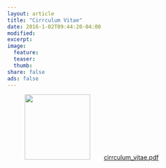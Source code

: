 ```yaml
---
layout: article
title: "Cirrculum Vitae"
date: 2016-1-02T09:44:20-04:00
modified:
excerpt:
image:
  feature:
  teaser:
  thumb:
share: false
ads: false
---
```

<!---
<a href="https://www.dropbox.com/s/18nzqkulp46ylit/EDDIE_LIN_RESUME_201509.pdf?dl=0" class="btn-info">resume.pdf</a>
-->
<figure>
	<img src="{{ site.url }}/images/about_image/avatar.png" height="150" width="150">
	&nbsp;&nbsp;&nbsp;&nbsp;&nbsp;&nbsp;
	<a href="https://drive.google.com/file/d/12mxrmPuOyTThl_6A9M4ZKHcpJpUASJeW/view?usp=sharing" class="btn-info">cirrculum_vitae.pdf</a>
</figure>
<!--PDF Version: &nbsp;&nbsp;
<a href="https://dl.dropboxusercontent.com/u/10578702/Eddie_Lin_CV_201512.pdf" class="btn-info">cirrculum_vitae.pdf</a>
-->
<!--
|<font size="5" face="Helvetica Neue"><strong>Experience</strong></font>|
| 2016 Oct - 2019 Oct | **Center for Data Science & Public Policy, University of Chicago** <br /> *Data Scientist* <br /> Working with government agencies and non-profit partners on various data science for social good projects, and building internal tools and data-driven system. |
| 2016 May - 2016 Sept | **Data Science for Social Good Fellowship, University of Chicago** <br /> *Data Science Fellow* <br /> In partner with Johnson County Kansas, built an early warning system to identify frequent users of multiple public systems for early intervention by using machine learning and data science. |
| 2015 - 2016 | **Falcota Technology Inc., Taipei** <br /> *Junior Data Scientist* <br /> Developed a model to successfully classify 95% of the healthy persons and the patients with Obstructive Sleep Apnea with EKG and SpO2 time series.|
| 2014 - 2015 | **Research Center for IT Innovation, Academia Sinica** <br /> *Research Assistant, Multimedia & Machine Learning Lab, Adviser: Dr. Yu-Chiang Frank Wang* <br /> Conducted individual research on object fingerprint by image feature descriptors, photometric stereo, and texture recognition. Also did surveys on image processing via machine learning and deep neural network.|

|<font size="5" face="Helvetica Neue"><strong>Education</strong></font>|
| 2011 - 2013 | **National Taiwan University** <br />Master of Science, Graduate Institute of Photonics and Optoelectronics |
| 2007 -2011 | **National Taiwan University** <br />Bachelor of Science, Physics |
|<font size="5" face="Helvetica Neue"><strong>Research&nbsp;Experience</strong></font>|
| 2014 - 2015 | **Research Center for IT Innovation, Academia Sinica** <br /> *Research Assistant, Multimedia & Machine Learning Lab, Adviser: Dr. Yu-Chiang Frank Wang* <br /> Conducted individual research on object fingerprint by image feature descriptors, photometric stereo, and texture recognition. Also did surveys on image processing via machine learning and deep neural network.|
| 2011 - 2013 | **National Taiwan University, Graduate Institute of Photonics and Optoelectronics** <br /> *Master Student, Integrated Photonics Lab, Adviser: Dr. Ding-Wei Huang* <br /> Conducted individual research about simulating dynamic daylight by multi-chromatic LED-based lighting system using a spectrum matching approach and comparing with different optimization algorithm.|

|<font size="5" face="Helvetica Neue"><strong>Thesis&nbsp;&&nbsp;Publication</strong></font>|
| 2018 |E. Salomon, M. Bauman, **T.-Y Lin**, K. Boxer, H. Naveed, L. Haynes, J. Walsh, J. Helsby, S. Yoder, R. Sullivan, C. Schneweis, R. Ghani, *“Reducing Incarceration through Prioritized Interventions”*, ACM COMPASS, June 2018|
| 2017 |O. Lam, **T.-Y Lin**, *“Measuring Subjectivity in History Textbooks”*, September 2017.|
| 2015 | **T.-Y. Lin**, C.-Y. F. Wang, S. Moss-Pultz, *“ObjectMinutiae: Fingerprinting for Object Authentication”*, ACM Multimedia, October 2015|
| 2015 | T.-C. Yen, **T.-Y. Lin**, C.-Y. Yeh, H.-P. Hsieh, C.-T. Li, *“An Interactive Visualization System to Analyze and Predict Urban Construction Dynamics”*, ACM SIGKDD Workshop on Urban Computing, August 2015|
| 2013 | Master’s Thesis: *Smart Lighting and Dynamic Daylight Simulation*, **T.-Y. Lin**, M.S. E.E National Taiwan University, August 2013|

|<font size="5" face="Helvetica Neue"><strong>Projects</strong></font>|
| Oct. 2015 | **Flavours of Physics: Finding τ → μμμ, Competition, Kaggle** <br /> Combined XGBoost model and Random Forest model to train a classifier to predict τ → 3μ decay with numerous data collected by the LHCb detectors of CERN, resulting in 0.99 of classification rate and on the top 2.8% (19th/673) in the end of the competition.|
| Sept. 2015 | **First Steps with Julia, Kaggle** <br /> Built a VGG-like deep neural network to solve the task of identifying characters from Google Street View images, resulting in 80% of classification rate and on the top 9.8% (5th/52) in the end of the competition.|
| Aug. 2015 | **ObjectMinutiae, Bitmark Inc.** <br /> Built a prototyped device and framework to extract fingerprint of objects with binary descriptor and locality-sensitive-hash, resulting in almost 100% of True Acceptance Rate in a small dataset and presented in ACM MM’ 15 Technical Demo.|
| May 2015| **GeoMonster, Taipei OpenData Hackathon** <br /> Built a K-means clustering and Autoregressive Poisson regression model to cluster and predict urban time series data, resulting in 3.4 of RMSE and presented in ACM SIGKDD UrbanComp’ 15.|
| Apr. 2015 | **Air Hockey Robot** <br /> Built an Air Hockey Robot with components from a 3D printer and ps3eye cam with OpenCV, openFrameworks and Arduino and exhibited in Maker Faire Taipei 2015.|
| Sept. 2013| **Smart Lighting Control System** <br /> Built a LED-based lighting system that can be controlled by mobile phone and CapSense remote via Bluetooth and nRF2401.|
|<font size="5" face="Helvetica Neue"><strong>Awards</strong></font>|
| June 2015 | **2nd Prize Award, Taipei Open Data Hackathon** <br /> Built a geometric analysis and visualization framework for construction requests with other 2 teammates. |
| Feb. 2011 - Oct. 2011 | **Selected Finalist, Young Entrepreneurs of the Future, Epoch Foundation** <br /> Selected out of 200+ participants as one of the 17 finalists, visiting and pitching at MIT Media Lab, Sloan School, University of Toronto, University of Waterloo, and several incubators.|
| Nov. 2013 | **Album “Formosa Medicine Show”, Nominated 57th Grammy Awards for Best Packaging Design** <br /> Recorded the piano and melodica part in album of a Taiwanese band Muddy Basin Ramblers.|
| Oct. 2013 | **Film, “A Possible Love That Maybe Never Happened”, Third Prize of 2013 Macroview TV Contest** <br /> Created film music for the short film directed by Chieh Yang.|
| May 2012 | **Film, “Her Dream Lovers” Nominated 65th Cannes Film Festival Short Film Corner** <br /> Recruited musicians and created film music for the short film directed by Chieh Yang.|

|<font size="5" face="Helvetica Neue"><strong>Skills</strong></font>|
| **Data Science & Machine Learning** | Pandas, Scikit-learn, StatsModels, TensorFlow, Theano, Gensim, NLTK, OpenCV |
| **Web Development** | Flask, SQLAlchemy, PostgreSQL, MongoDB, React, Redux, jQuery, D3, HTML, CSS |
| **Devops** | Git, Docker, AWS |
| **Programming Language** | Python, Javascript, SQL, C++, MATLAB, LaTex |
| **Prototyping Tools** | AVR, Arduino, Raspberry Pi, Processing, Altium Designer, PCB design layout and fabrication |
| **Design Tools** | OpenSCAD, openFrameworks |
| **Fluent Languages** | Mandarin, English |
-->
